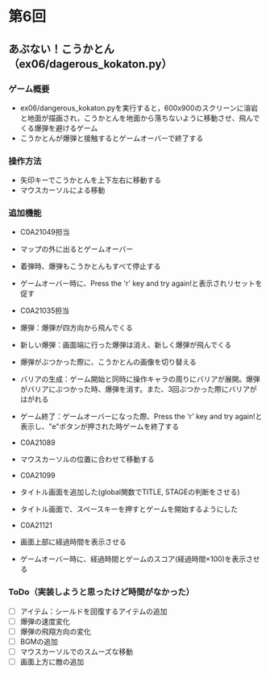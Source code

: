 # 第6回
## あぶない！こうかとん（ex06/dagerous_kokaton.py）
### ゲーム概要
- ex06/dangerous_kokaton.pyを実行すると，600x900のスクリーンに溶岩と地面が描画され，こうかとんを地面から落ちないように移動させ、飛んでくる爆弾を避けるゲーム
- こうかとんが爆弾と接触するとゲームオーバーで終了する
### 操作方法
- 矢印キーでこうかとんを上下左右に移動する
- マウスカーソルによる移動
### 追加機能
- C0A21049担当
- マップの外に出るとゲームオーバー
- 着弾時、爆弾もこうかとんもすべて停止する
- ゲームオーバー時に、Press the 'r' key and try again!と表示されリセットを促す

- C0A21035担当
- 爆弾：爆弾が四方向から飛んでくる
- 新しい爆弾：画面端に行った爆弾は消え、新しく爆弾が飛んでくる
- 爆弾がぶつかった際に、こうかとんの画像を切り替える
- バリアの生成：ゲーム開始と同時に操作キャラの周りにバリアが展開。爆弾がバリアにぶつかった時、爆弾を消す。また、3回ぶつかった際にバリアがはがれる
- ゲーム終了：ゲームオーバーになった際、Press the 'r' key and try again!と表示し、"e"ボタンが押された時ゲームを終了する

- C0A21089
- マウスカーソルの位置に合わせて移動する

- C0A21099
- タイトル画面を追加した(global関数でTITLE, STAGEの判断をさせる)
- タイトル画面で、スペースキーを押すとゲームを開始するようにした

- C0A21121
- 画面上部に経過時間を表示させる
- ゲームオーバー時に、経過時間とゲームのスコア(経過時間×100)を表示させる
### ToDo（実装しようと思ったけど時間がなかった）
- [ ] アイテム：シールドを回復するアイテムの追加
- [ ] 爆弾の速度変化
- [ ] 爆弾の飛翔方向の変化
- [ ] BGMの追加
- [ ] マウスカーソルでのスムーズな移動
- [ ] 画面上方に敵の追加